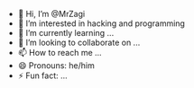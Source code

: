 - 👋 Hi, I’m @MrZagi
- 👀 I’m interested in hacking and programming
- 🌱 I’m currently learning ...
- 💞️ I’m looking to collaborate on ...
- 📫 How to reach me ...
- 😄 Pronouns: he/him
- ⚡ Fun fact: ...

<!---
MrZagi/MrZagi is a ✨ special ✨ repository because its `README.md` (this file) appears on your GitHub profile.
You can click the Preview link to take a look at your changes.
--->
